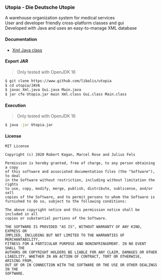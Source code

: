 ### Utopia - Die Deutsche Utopie

A warehouse organization system for medical services<br/>
User and developer friendly cross-platform classes and gui<br/>
Developed with Java and uses an easy-to-manage XML database

#### Documentation

 - [Xml Java class](https://github.com/libalis/utopia/blob/master/DOCS/Xml.md)

#### Export JAR

> Only tested with OpenJDK 16
```sh
$ git clone https://www.github.com/libalis/utopia
$ cd utopia/JAVA
$ javac Xml.java Gui.java Main.java
$ jar cfe Utopia.jar main Xml.class Gui.class Main.class
```

#### Execution

> Only tested with OpenJDK 16
```sh
$ java -jar Utopia.jar
```

#### License

	MIT License

	Copyright (c) 2020 Robert Kagan, Marcel Rose and Julius Fels

	Permission is hereby granted, free of charge, to any person obtaining a copy
	of this software and associated documentation files (the "Software"), to deal
	in the Software without restriction, including without limitation the rights
	to use, copy, modify, merge, publish, distribute, sublicense, and/or sell
	copies of the Software, and to permit persons to whom the Software is
	furnished to do so, subject to the following conditions:
	
	The above copyright notice and this permission notice shall be included in all
	copies or substantial portions of the Software.

	THE SOFTWARE IS PROVIDED "AS IS", WITHOUT WARRANTY OF ANY KIND, EXPRESS OR
	IMPLIED, INCLUDING BUT NOT LIMITED TO THE WARRANTIES OF MERCHANTABILITY,
	FITNESS FOR A PARTICULAR PURPOSE AND NONINFRINGEMENT. IN NO EVENT SHALL THE
	AUTHORS OR COPYRIGHT HOLDERS BE LIABLE FOR ANY CLAIM, DAMAGES OR OTHER
	LIABILITY, WHETHER IN AN ACTION OF CONTRACT, TORT OR OTHERWISE, ARISING FROM,
	OUT OF OR IN CONNECTION WITH THE SOFTWARE OR THE USE OR OTHER DEALINGS IN THE
	SOFTWARE.
